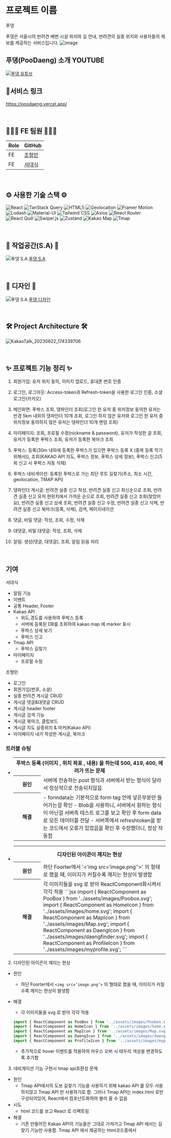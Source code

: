 # 프로젝트 이름

푸댕

푸댕은 서울시의 반려견 배변 시설 위치와 길 안내, 반려견의 실종 위치와 사용자들의 제보를 제공하는 서비스입니다.
![image](https://github.com/hanghae-99-real-project/front-end/assets/123563774/f5818931-6153-48c7-8645-04e331150382)
 
## 푸댕(PooDaeng) 소개 YOUTUBE ##

[![푸댕 유튜브](http://img.youtube.com/vi/qkDX3ZYx_NI/0.jpg)](https://youtu.be/8FlGsRvcaRw)


## 🔗서비스 링크 ##
https://poodaeng.vercel.app/

<br/>

## 👨‍👨‍👦 FE 팀원 👨‍👨‍👦

| Role | GitHub                                                |
| ---- | ----------------------------------------------------- |
| FE   | [조형민](https://github.com/Vegatality)                |
| FE   | [서대식](https://github.com/ringkoo)                   |

<br/>

## ⚙️ 사용한 기술 스택 ⚙️
![React](https://img.shields.io/badge/-React-61DAFB?logo=react&logoColor=white)
![TanStack Query](https://img.shields.io/badge/-TanStack%20Query-FF4154?logo=tanstack&logoColor=white)
![HTML5](https://img.shields.io/badge/-HTML5-E34F26?logo=html5&logoColor=white)
![Geolocation](https://img.shields.io/badge/-Geolocation-007BFF?logo=geolocation&logoColor=white)
![Framer Motion](https://img.shields.io/badge/-Framer%20Motion-0055FF?logo=framer&logoColor=white)
![Lodash](https://img.shields.io/badge/-Lodash-0769AD?logo=lodash&logoColor=white)
![Material-UI](https://img.shields.io/badge/-Material--UI-0081CB?logo=material-ui&logoColor=white)
![Tailwind CSS](https://img.shields.io/badge/-Tailwind%20CSS-38B2AC?logo=tailwind-css&logoColor=white)
![Axios](https://img.shields.io/badge/-Axios-FF0000?logo=axios&logoColor=white)
![React Router](https://img.shields.io/badge/-React%20Router-CA4245?logo=react-router&logoColor=white)
![React Quill](https://img.shields.io/badge/-React%20Quill-0081CB?logo=react&logoColor=white)
![Swiper.js](https://img.shields.io/badge/-Swiper.js-6332F6?logo=swiper&logoColor=white)
![Zustand](https://img.shields.io/badge/-Zustand-000000?logo=zustand&logoColor=white)
![Kakao Map](https://img.shields.io/badge/-Kakao%20Map-FFCD00?logo=kakaomap&logoColor=white)
![Tmap](https://img.shields.io/badge/-Tmap-EE3D34?logo=tmap&logoColor=white)

<br>

## 📒 작업공간(S.A) 📒

![푸댕 S.A](https://github.com/hanghae-99-real-project/back-end/assets/125964794/e5472469-3da5-4f58-b913-40a43de77010)
[푸댕 S.A](https://www.notion.so/Poo-Daeng-b6a9dfbab28e4295b889bf0040ff1b21)

<br>

## 🎨 디자인 🎨

![푸댕 S.A](https://github.com/hanghae-99-real-project/back-end/assets/125964794/e5472469-3da5-4f58-b913-40a43de77010)
[푸댕 디자인](https://www.figma.com/file/pBnEtEMaoNtBYKXftbYfKW/%ED%91%B8%EB%8C%95-%EB%94%94%EC%9E%90%EC%9D%B8?type=design&node-id=0-1&mode=design&t=Ik37bQY8HltMvWNF-0)

<br>

## 🛠 Project Architecture 🛠

![KakaoTalk_20230622_174339706](https://github.com/Vegatality/Studyarea/assets/123563774/08b77e81-e566-4757-9251-3f1d7ad2da27)

<br>

## ✨ 프로젝트 기능 정리 ✨

1. 회원가입: 유저 위치 동의, 이미지 업로드, 휴대폰 번호 인증

2. 로그인, 로그아웃: Access-token과 Refresh-token을 사용한 로그인 인증, 소셜 로그인(카카오)

3. 메인화면: 푸박스 조회, 댕파인더 조회(로그인 한 유저 중 위치정보 동의한 유저는 반경 5km 내외의 댕파인더 10개 조회, 로그인 하지 않은 유저와 로그인 한 유저 중 위치정보 동의하지 않은 유저는 댕파인더 10개 랜덤 조회)

4. 마이페이지: 조회, 프로필 수정(nickname & password), 유저가 작성한 글 조회, 유저가 등록한 푸박스 조회, 유저가 등록한 북마크 조회

5. 푸박스: 등록(30m 내외에 등록한 푸박스가 있으면 푸박스 등록 X (중복 등록 막기 위해서)), 조회(KAKAO API 지도, 푸박스 정보, 푸박스 상세 정보), 푸박스 신고(5회 신고 시 푸박스 자동 삭제)

6. 푸박스 네비게이션: 등록된 푸박스로 가는 최단 루트 길찾기(주소, 최소 시간, geolocation, TMAP API)

7. 댕파인더 게시글: 반려견 실종 신고 작성, 반려견 실종 신고 최신순으로 조회, 반려견 실종 신고 유저 현위치에서 가까운 순으로 조회, 반려견 실종 신고 조회(찾았어요), 반려견 실종 신고 상세 조회, 반려견 실종 신고 수정, 반려견 실종 신고 삭제, 반려견 실종 신고 북마크(등록, 삭제), 검색, 페이지네이션

8. 댓글, 비밀 댓글: 작성, 조회, 수정, 삭제

9. 대댓글, 비밀 대댓글: 작성, 조회, 삭제

9. 알림: 생성(댓글, 대댓글), 조회, 알림 읽음 처리

<br/>

## 기여

서대식
- 알림 기능
- 이벤트
- 공통 Header, Footer
- Kakao API
  - 위도,경도를 사용하여 푸박스 등록
   - 서버에 등록된 DB를 조회하여 kakao map 에 marker 표시
  - 푸박스 상세 보기
  - 푸박스 신고
- Tmap API
  - 푸박스 길찾기
- 마이페이지
  - 프로필 수정

조형민
- 로그인
- 회원가입(번호, 소셜)
- 실종 반려견 게시글 CRUD
- 게시글 댓글&대댓글 CRUD
- 게시글 header footer
- 게시글 검색 기능
- 게시글 북마크, 클립보드
- 게시글 지도 실종위치 & 마커(Kakao API)
- 마이페이지 내가 작성한 게시글, 북마크

### 트러블 슈팅
<ul>
<li>
<table width='800px'>
<tr>
<th colspan="2" align="center" height="50"> 푸박스 등록 (이미지 , 위치 좌표 , 내용) 을 하는데 500, 419, 400, 에러가 뜨는 문제</th>
</tr>
<tr>
<th width="70">원인</th>
<td>서버에 전송하는 post 형식과 서버에서 받는 형식이 달라서 정상적으로 전송되지않음</td>
</tr>
<tr>
<th>해결</th>
<td>- formdata는 기본적으로 form tag 안에 넣은부분만 들어가는걸 확인
    - Blob을 사용하니, 서버에서 원하는 형식이 아닌걸 서버측 테스트 로그를 보고 확인 후 form data로 모든 데이터를 전달
    - 서버쪽에서 refreshtoken을 받는 코드에서 오류가 있었음을 확인 후 수정했더니, 정상 작동함</td>
</tr>
</table>
</li>
</ul>

<ul>
<li>
<table width='800px'>
<tr>
<th colspan="2" align="center" height="50">디자인된 아이콘이 깨지는 현상</th>
</tr>
<tr>
<th width="70">원인</th>
<td>하단 Foorter에서 '<'img src=’image.png’'>' 의 형태로 했을 때, 이미지가 커질수록 깨지는 현상이 발생함</td>
</tr>
<th>해결</th>
<td>각 이미지들을 svg 로 받아 ReactComponent화시켜서 각각 적용
 ```jsx
    import { ReactComponent as PooBox } from '../assets/images/Poobox.svg';
    import { ReactComponent as HomeIcon } from '../assets/images/home.svg';
    import { ReactComponent as MapIcon } from '../assets/images/Map.svg';
    import { ReactComponent as DaengIcon } from '../assets/images/daengfinder.svg';
    import { ReactComponent as ProfileIcon } from '../assets/images/myprofile.svg';
```
</td>
</tr>
</table>
</li>
</ul>




2.  디자인된 아이콘이 깨지는 현상
- 원인
    - 하단 Foorter에서 `<img src=’image.png’>` 의 형태로 했을 때, 이미지가 커질수록 깨지는 현상이 발생함
- 해결
    - 각 이미지들을 svg 로 받아 각각 적용
    
    ```jsx
    import { ReactComponent as PooBox } from '../assets/images/Poobox.svg';
    import { ReactComponent as HomeIcon } from '../assets/images/home.svg';
    import { ReactComponent as MapIcon } from '../assets/images/Map.svg';
    import { ReactComponent as DaengIcon } from '../assets/images/daengfinder.svg';
    import { ReactComponent as ProfileIcon } from '../assets/images/myprofile.svg';
    ```
    
    - 추가적으로 hover 이벤트를 적용하여 마우스 오버 시 테두리 색상을 변경하도록 추가함
3.  네비게이션 기능 구현시 tmap api호환성 문제

- 원인 
  - Tmap API에서의 도보 길찾기 기능을 사용하기 위해 kakao API 를 모두 사용하지않고 Tmap API 만 사용하기로 함.
    그러나 Tmap API는 index.html 로만 구성되어있어, React에서 컴포넌트화하여 불러 올 수 없음
- 시도
  - html 코드를 보고 React 로 리펙토링
- 해결
  - 기존 만들어진 Kakao API의 기능들은 그대로 가져가고 Tmap API 에서는 길찾기 기능만 사용함. Tmap API 에서 제공하는 html코드중에서 <script>코드를 리펙토링하여 React component로 사용함
